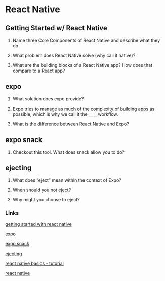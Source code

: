 # React Native

## Getting Started w/ React Native
1. Name three Core Components of React Native and describe 
what they do.

2. What problem does React Native solve (why call it native)?

3. What are the building blocks of a React Native app? How does that compare to a React app?

## expo
1. What solution does expo provide?

2. Expo tries to manage as much of the complexity of building apps as possible, which is why we call it the ____ workflow.

3. What is the difference between React Native and Expo?

## expo snack
1. Checkout this tool. What does snack allow you to do?

## ejecting
1. What does “eject” mean within the context of Expo?

2. When should you not eject?

3. Why might you choose to eject?

### Links
[getting started with react native](https://reactnative.dev/docs/getting-started)

[expo](https://expo.dev/)

[expo snack](https://snack.expo.dev/)

[ejecting](https://docs.expo.dev/expokit/eject/?redirected)

[react native basics - tutorial](https://reactnative.dev/docs/tutorial)

[react native](https://reactnative.dev/)